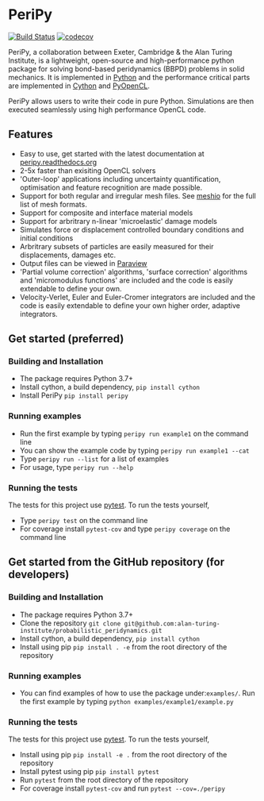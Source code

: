 PeriPy
======

[![Build Status](https://travis-ci.com/alan-turing-institute/PeriPy.svg?branch=master)](https://travis-ci.com/alan-turing-institute/PeriPy)
[![codecov](https://codecov.io/gh/alan-turing-institute/PeriPy/branch/master/graph/badge.svg)](https://codecov.io/gh/alan-turing-institute/PeriPy)

PeriPy, a collaboration between Exeter, Cambridge &amp; the Alan Turing Institute, is a lightweight, open-source and high-performance python package for solving bond-based peridynamics (BBPD) problems in solid mechanics. It is implemented in [Python](https://www.python.org/) and the performance critical parts are implemented in [Cython](https://cython.org/) and [PyOpenCL](https://documen.tician.de/pyopencl/).

PeriPy allows users to write their code in pure Python. Simulations are then executed seamlessly using high performance OpenCL code.

Features
--------
- Easy to use, get started with the latest documentation at [peripy.readthedocs.org](https://peripy.readthedocs.org)
- 2-5x faster than exisiting OpenCL solvers
- 'Outer-loop' applications including uncertainty quantification, optimisation and feature recognition are made possible.
- Support for both regular and irregular mesh files. See [meshio](https://github.com/nschloe/meshio) for the full list of mesh formats.
- Support for composite and interface material models
- Support for arbritrary n-linear 'microelastic' damage models
- Simulates force or displacement controlled boundary conditions and initial conditions
- Arbritrary subsets of particles are easily measured for their displacements, damages etc.
- Output files can be viewed in [Paraview](https://www.paraview.org/)
- 'Partial volume correction' algorithms, 'surface correction' algorithms and 'micromodulus functions' are included and the code is easily extendable to define your own.
- Velocity-Verlet, Euler and Euler-Cromer integrators are included and the code is easily extendable to define your own higher order, adaptive integrators.


Get started (preferred)
-----------------------

### Building and Installation ###

- The package requires Python 3.7+
- Install cython, a build dependency, `pip install cython`
- Install PeriPy `pip install peripy`

### Running examples ###

- Run the first example by typing `peripy run example1` on the command line
- You can show the example code by typing `peripy run example1 --cat`
- Type `peripy run --list` for a list of examples
- For usage, type `peripy run --help`

### Running the tests ###

The tests for this project use [pytest](https://pytest.org/en/latest/). To run
the tests yourself,

- Type `peripy test` on the command line
- For coverage install `pytest-cov` and type `peripy coverage` on the command line

Get started from the GitHub repository (for developers)
-------------------------------------------------------

### Building and Installation ###

- The package requires Python 3.7+
- Clone the repository `git clone
  git@github.com:alan-turing-institute/probabilistic_peridynamics.git`
- Install cython, a build dependency, `pip install cython`
- Install using pip `pip install . -e` from the root directory of the repository

### Running examples ###

- You can find examples of how to use the package under:`examples/`. Run the first example by typing `python examples/example1/example.py`

### Running the tests ###

The tests for this project use [pytest](https://pytest.org/en/latest/). To run
the tests yourself,

- Install using pip `pip install -e .` from the root directory of the repository
- Install pytest using pip `pip install pytest`
- Run `pytest` from the root directory of the repository
- For coverage install `pytest-cov` and run `pytest --cov=./peripy`

